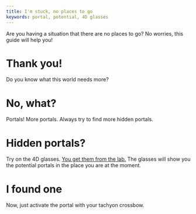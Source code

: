```yaml
---
title: I'm stuck, no places to go
keywords: portal, potential, 4D glasses
---
```


Are you having a situation that there are no places to go? No worries, this guide will help you!

# Thank you!
Do you know what this world needs more?

# No, what?
Portals! More portals. Always try to find more hidden portals.

# Hidden portals?
Try on the 4D glasses. [You get them from the lab.](/09-waste-of-time/03-paradox-city/030-lab/010-first.md) The glasses will show you the potential portals in the place you are at the moment.

# I found one
Now, just activate the portal with your tachyon crossbow.
